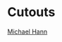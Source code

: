# Cutouts

[Michael Hann](http://static.guim.co.uk/sys-images/Guardian/Pix/contributor/2014/9/24/1411576592682/Michael-Hann-L.png)
